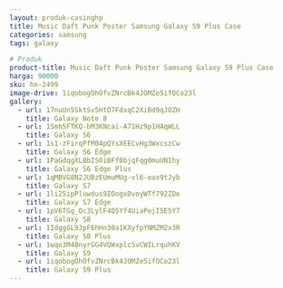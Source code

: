 ```yaml
---
layout: produk-casinghp
title: Music Daft Punk Poster Samsung Galaxy S9 Plus Case
categories: samsung
tags: galaxy

# Produk
product-title: Music Daft Punk Poster Samsung Galaxy S9 Plus Case
harga: 90000
sku: hn-2499
image-drive: 1iqobogOhOfvZNrcBk4JOMZe5ifOCo23l
gallery:
  - url: 17nuUn5SktSv5HtO7FdxqC2XiBd9qJOZH
    title: Galaxy Note 8
  - url: 1Smh5FTKQ-bM3KNcai-A71Hz9p1HAqWLL
    title: Galaxy S6
  - url: 1s1-zFirqPfM04pQYsXEECvHg3WxcszCw
    title: Galaxy S6 Edge
  - url: 1PaGdqgXL8bIS0iBFf0bjqFqg0muUNIhy
    title: Galaxy S6 Edge Plus
  - url: 1qMBVG8N2JUBzEUmuMUg-vl6-eax9tJyb
    title: Galaxy S7
  - url: 1li25ipPluwdus9IOogxDvoyWTf792ZDe
    title: Galaxy S7 Edge
  - url: 1pV6TGg_Oc3LylF4Q5Yf4UiaPejI5E5Y7
    title: Galaxy S8
  - url: 1IdggGL9JpF6hHn30a1KXyfpYNMZM2x3R
    title: Galaxy S8 Plus
  - url: 1wqe3M4BnyrGG4VQWxplcSvCWILrquhKV
    title: Galaxy S9
  - url: 1iqobogOhOfvZNrcBk4JOMZe5ifOCo23l
    title: Galaxy S9 Plus
---
```

